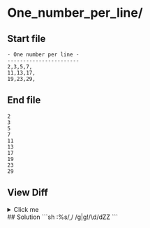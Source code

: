 # One_number_per_line/
## Start file
```
- One number per line -
-----------------------
2,3,5,7,
11,13,17,
19,23,29,
```
## End file
```
2
3
5
7
11
13
17
19
23
29
```
## View Diff
<details><summary>Click me</summary>

```
--- One_number_per_line//inp
+++ One_number_per_line//out
@@ -1,5 +1,10 @@
-- One number per line -
------------------------
-2,3,5,7,
-11,13,17,
-19,23,29,
+2
+3
+5
+7
+11
+13
+17
+19
+23
+29
```
</details>
## Solution
```sh
:%s/,//g|g!/\d/d<CR>ZZ
```
